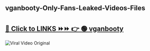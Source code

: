 
 ## vganbooty-Only-Fans-Leaked-Videos-Files

# <h2><a href="https://mediaupload.pro?vganbooty">🔗 Click to LINKS ⏩⏩ 👉 🟢 vganbooty </a></h2>

<a href="https://mediaupload.pro?vganbooty" rel="nofollow" data-target="animated-image.originalLink"><img src="https://i.ibb.co.com/xMMVF88/686577567.gif" alt="Viral Video Original" style="max-width: 100%; display: inline-block;" data-target="animated-image.originalImage"></a>